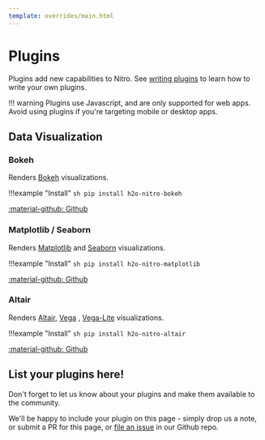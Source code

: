 ```yaml
---
template: overrides/main.html
---
```


# Plugins

Plugins add new capabilities to Nitro. See [writing plugins](writing.md) to learn how to write your own plugins.

!!! warning
    Plugins use Javascript, and are only supported for web apps.
    Avoid using plugins if you're targeting mobile or desktop apps.

## Data Visualization

### Bokeh

Renders [Bokeh](https://docs.bokeh.org/en/latest/) visualizations.

!!!example "Install"
    ```sh
    pip install h2o-nitro-bokeh
    ```

[:material-github: Github](https://github.com/h2oai/nitro-bokeh)

### Matplotlib / Seaborn

Renders [Matplotlib](https://matplotlib.org/stable/index.html) and [Seaborn](https://seaborn.pydata.org/)
visualizations.

!!!example "Install"
    ```sh
    pip install h2o-nitro-matplotlib
    ```

[:material-github: Github](https://github.com/h2oai/nitro-matplotlib)

### Altair

Renders [Altair](https://altair-viz.github.io/), [Vega](https://vega.github.io/vega/)
, [Vega-Lite](https://vega.github.io/vega-lite/) visualizations.

!!!example "Install"
    ```sh
    pip install h2o-nitro-altair
    ```

[:material-github: Github](https://github.com/h2oai/nitro-altair)

## List your plugins here!

Don't forget to let us know about your plugins and make them available to the community.

We'll be happy to include your plugin on this page - simply drop us a note, or submit a PR
for this page, or [file an issue](https://github.com/h2oai/nitro/issues/new/choose) in our Github repo.
